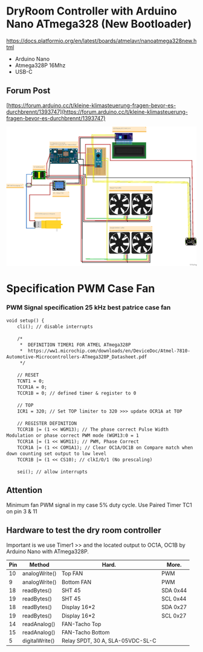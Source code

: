 # DryRoom Controller with Arduino Nano ATmega328 (New Bootloader)
https://docs.platformio.org/en/latest/boards/atmelavr/nanoatmega328new.html
- Arduino Nano
- Atmega328P 16Mhz
- USB-C

## Forum Post
[https://forum.arduino.cc/t/kleine-klimasteuerung-fragen-bevor-es-durchbrennt/1393747](https://forum.arduino.cc/t/kleine-klimasteuerung-fragen-bevor-es-durchbrennt/1393747)

![Trocknung_ArduinoNano_Steckplatine.png](fritzing/Trocknung_ArduinoNano_Steckplatine.png)

# Specification PWM Case Fan
### PWM Signal specification 25 kHz best patrice case fan

```
void setup() {
    cli(); // disable interrupts

    /*
     *  DEFINITION TIMER1 FOR ATMEL ATmega328P
     *  https://ww1.microchip.com/downloads/en/DeviceDoc/Atmel-7810-Automotive-Microcontrollers-ATmega328P_Datasheet.pdf
     */

    // RESET
    TCNT1 = 0;
    TCCR1A = 0;
    TCCR1B = 0; // defined timer & register to 0

    // TOP
    ICR1 = 320; // Set TOP limiter to 320 >>> update OCR1A at TOP

    // REGISTER DEFINITION
    TCCR1B |= (1 << WGM13); // The phase correct Pulse Width Modulation or phase correct PWM mode (WGM13:0 = 1
    TCCR1A |= (1 << WGM11); // PWM, Phase Correct
    TCCR1A |= (1 << COM1A1); // Clear OC1A/OC1B on Compare match when down counting set output to low level
    TCCR1B |= (1 << CS10); // clkI/O/1 (No prescaling)

    sei(); // allow interrupts
```

## Attention
Minimum fan PWM signal in my case 5% duty cycle. Use Paired Timer TC1 on pin 3 & 11


## Hardware to test the dry room controller

Important is we use Timer1 >> and the located output to OC1A, OC1B by Arduino Nano with ATmega328P. 

| Pin | Method         | Hard.                             | More.    |
|-----|----------------|-----------------------------------|----------|
| 10  | analogWrite()  | Top FAN                           | PWM      |
| 9   | analogWrite()  | Bottom FAN                        | PWM      |
| 18  | readBytes()    | SHT 45                            | SDA 0x44 |
| 19  | readBytes()    | SHT 45                            | SCL 0x44 |
| 18  | readBytes()    | Display 16*2                      | SDA 0x27 |
| 19  | readBytes()    | Display 16*2                      | SCL 0x27 |
| 14  | readAnalog()   | FAN-Tacho Top                     |          |
| 15  | readAnalog()   | FAN-Tacho Bottom                  |          |
| 5   | digitalWrite() | Relay SPDT, 30 A, SLA-05VDC-SL-C  |          |
